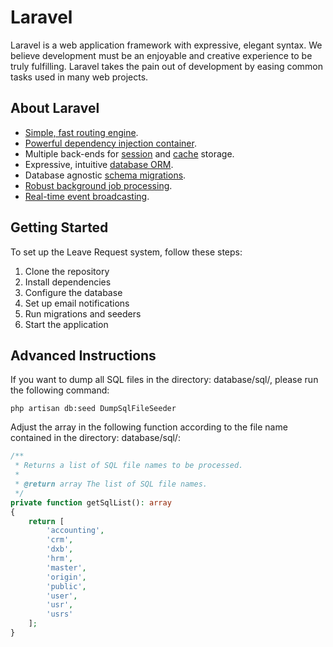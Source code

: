 # Laravel

Laravel is a web application framework with expressive, elegant syntax. We believe development must be an enjoyable and creative experience to be truly fulfilling. Laravel takes the pain out of development by easing common tasks used in many web projects.

## About Laravel

- [Simple, fast routing engine](https://laravel.com/docs/routing).
- [Powerful dependency injection container](https://laravel.com/docs/container).
- Multiple back-ends for [session](https://laravel.com/docs/session) and [cache](https://laravel.com/docs/cache) storage.
- Expressive, intuitive [database ORM](https://laravel.com/docs/eloquent).
- Database agnostic [schema migrations](https://laravel.com/docs/migrations).
- [Robust background job processing](https://laravel.com/docs/queues).
- [Real-time event broadcasting](https://laravel.com/docs/broadcasting).

## Getting Started

To set up the Leave Request system, follow these steps:

1. Clone the repository
2. Install dependencies
3. Configure the database
4. Set up email notifications
5. Run migrations and seeders
6. Start the application

## Advanced Instructions

If you want to dump all SQL files in the directory: database/sql/, please run the following command:
```
php artisan db:seed DumpSqlFileSeeder
```
Adjust the array in the following function according to the file name contained in the directory: database/sql/:
```php
/**
 * Returns a list of SQL file names to be processed.
 *
 * @return array The list of SQL file names.
 */
private function getSqlList(): array
{
    return [
        'accounting',
        'crm',
        'dxb',
        'hrm',
        'master',
        'origin',
        'public',
        'user',
        'usr',
        'usrs'
    ];
}
```
